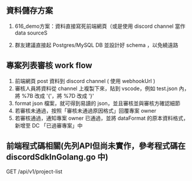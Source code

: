 
## 資料儲存方案
1. 616_demo方案：資料直接寫死前端網頁（或是使用 discord channel 當作 data sourceS

2. 群友建議直接起 Postgres/MySQL DB 並設計好 schema ，以免繞遠路

## 專案列表審核 work flow
1. 前端網頁 post 資料到 discord channel ( 使用 webhookUrl )
2. 審核人員將資料從 channel 上複製下來，貼到 vscode，例如 test.json 內，將 %7B 改成 '{'，將 %7D 改成 '}'
3. format json 檔案，就可得到易讀的 json，並且審核並與審核方確認細節
4. 若審核未通過，按照「審核未通過原因格式」回覆專案 owner
5. 若審核通過，通知專案 owner 已通過，並將 dataFormat 的原本資料格式，新增至 DC 「已過審專案」中

## 前端程式碼相關(先列API但尚未實作，參考程式碼在 discordSdkInGolang.go 中)
GET /api/v1/project-list